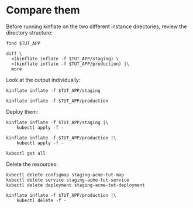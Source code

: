 # Compare them

Before running kinflate on the two different instance
directories, review the directory
structure:

<!-- @listFiles @test -->
```
find $TUT_APP
```

<!-- @compareKinflateOutput -->
```
diff \
  <(kinflate inflate -f $TUT_APP/staging) \
  <(kinflate inflate -f $TUT_APP/production) |\
  more
```

Look at the output individually:

<!-- @runKinflateStaging @test -->
```
kinflate inflate -f $TUT_APP/staging
```

<!-- @runKinflateProduction @test -->
```
kinflate inflate -f $TUT_APP/production
```

Deploy them:

<!-- @deployStaging -->
```
kinflate inflate -f $TUT_APP/staging |\
    kubectl apply -f -
```

<!-- @deployProduction -->
```
kinflate inflate -f $TUT_APP/production |\
    kubectl apply -f -
```

<!-- @getAll -->
```
kubectl get all
```

Delete the resources:

<!-- @deleteStaging -->
```
kubectl delete configmap staging-acme-tut-map
kubectl delete service staging-acme-tut-service
kubectl delete deployment staging-acme-tut-deployment
```

<!-- @deleteProduction -->
```
kinflate inflate -f $TUT_APP/production |\
    kubectl delete -f -
```
